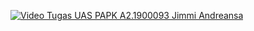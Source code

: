 [![Video Tugas UAS PAPK A2.1900093 Jimmi Andreansa](https://res.cloudinary.com/marcomontalbano/image/upload/v1642422986/video_to_markdown/images/youtube--UQ2CX9dt8b8-c05b58ac6eb4c4700831b2b3070cd403.jpg)](https://youtu.be/UQ2CX9dt8b8 "Video Tugas UAS PAPK A2.1900093 Jimmi Andreansa")